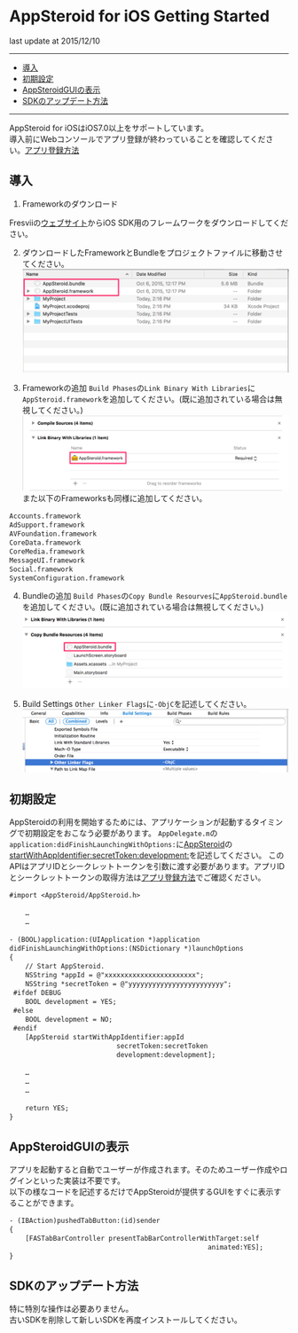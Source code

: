 # AppSteroid for iOS Getting Started

last update at 2015/12/10

---

- [導入](#Installation)
- [初期設定](#Initialization)
- [AppSteroidGUIの表示](#ShowGUI)
- [SDKのアップデート方法](#HowToUpdate)

---

AppSteroid for iOSはiOS7.0以上をサポートしています。  
導入前にWebコンソールでアプリ登録が終わっていることを確認してください。[アプリ登録方法](./2_AppRegistration.md)

## <a name="Installation"> 導入 </a>

1. Frameworkのダウンロード

Fresviiの[ウェブサイト](https://fresvii.com/downloads)からiOS SDK用のフレームワークをダウンロードしてください。

2. ダウンロードしたFrameworkとBundleをプロジェクトファイルに移動させてください。
![directory](GetStarted/Images/ss_fresvii_04.png "Framework and Bundle")

3. Frameworkの追加
`Build Phases`の`Link Binary With Libraries`に`AppSteroid.framework`を追加してください。(既に追加されている場合は無視してください。)  
![framework](GetStarted/Images/ss_fresvii_01.png "AppSteroid.framework")
また以下のFrameworksも同様に追加してください。  

```
Accounts.framework
AdSupport.framework
AVFoundation.framework
CoreData.framework
CoreMedia.framework
MessageUI.framework
Social.framework
SystemConfiguration.framework
```

4. Bundleの追加
`Build Phases`の`Copy Bundle Resourves`に`AppSteroid.bundle`を追加してください。(既に追加されている場合は無視してください。)
![bundle](GetStarted/Images/ss_fresvii_02.png "AppSteroid.bundle")

5. Build Settings
`Other Linker Flags`に`-ObjC`を記述してください。
![flags](GetStarted/Images/ss_fresvii_03.png "Flags")

## <a name="Initialization"> 初期設定 </a>

AppSteroidの利用を開始するためには、アプリケーションが起動するタイミングで初期設定をおこなう必要があります。
`AppDelegate.m`の`application:didFinishLaunchingWithOptions:`に[AppSteroid](7_Spec.md#AppSteroid)の[startWithAppIdentifier:secretToken:development:](7_Spec.md#AppSteroid.startWithAppIdentifiersecretTokendevelopment)を記述してください。
このAPIはアプリIDとシークレットトークンを引数に渡す必要があります。アプリIDとシークレットトークンの取得方法は[アプリ登録方法](./2_AppRegistration.md)でご確認ください。

```obj-c
#import <AppSteroid/AppSteroid.h>

    …
    …

- (BOOL)application:(UIApplication *)application
didFinishLaunchingWithOptions:(NSDictionary *)launchOptions
{
    // Start AppSteroid.
    NSString *appId = @"xxxxxxxxxxxxxxxxxxxxxxx";
    NSString *secretToken = @"yyyyyyyyyyyyyyyyyyyyyyyy";
 #ifdef DEBUG
    BOOL development = YES;
 #else
    BOOL development = NO;
 #endif
    [AppSteroid startWithAppIdentifier:appId
                           secretToken:secretToken
                           development:development];

	…
	…
	…

	return YES;
}
```

## <a name="ShowGUI"> AppSteroidGUIの表示 </a>

アプリを起動すると自動でユーザーが作成されます。そのためユーザー作成やログインといった実装は不要です。  
以下の様なコードを記述するだけでAppSteroidが提供するGUIをすぐに表示することができます。

```obj-c
- (IBAction)pushedTabButton:(id)sender
{
    [FASTabBarController presentTabBarControllerWithTarget:self
                                                  animated:YES];
}
```

## <a name="HowToUpdate"> SDKのアップデート方法 </a>

特に特別な操作は必要ありません。  
古いSDKを削除して新しいSDKを再度インストールしてください。

